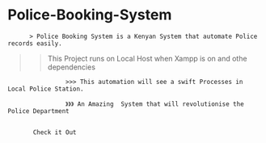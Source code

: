 # Police-Booking-System

          > Police Booking System is a Kenyan System that automate Police records easily.

>> This Project runs on Local Host when Xampp is on and othe dependencies

                    >>> This automation will see a swift Processes in Local Police Station.

                    》》》 An Amazing  System that will revolutionise the Police Department 
          
           
           Check it Out 
